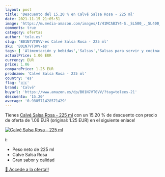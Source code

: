```yaml
---
layout: post
title: 'Descuento del 15.20 % en Calvé Salsa Rosa - 225 ml'
date: 2021-11-15 21:05:51
image: 'https://m.media-amazon.com/images/I/41MCAB3Y4-S._SL500_._SL400_.jpg'
comments: true
category: ofertas
author: 'tole.es'
slug: 'B01N7VT0VV-es Calvé Salsa Rosa - 225 ml'
sku: 'B01N7VT0VV-es'
tags: [ 'Alimentación y bebidas','Salsas','Salsas para servir y cocinar','calvé', ]
actualPrice: 1.06 EUR
currency: EUR
price: 1.06
comparePrice: 1.25 EUR
prodname: 'Calvé Salsa Rosa - 225 ml'
country: 'es'
flag: '🇪🇸'
brand: 'Calvé'
buyurl: 'https://www.amazon.es/dp/B01N7VT0VV/?tag=tolees-21'
descuento: '15.20'
average: '0.988571428571429'
---
```


Tienes [Calvé Salsa Rosa - 225 ml](https://www.amazon.es/dp/B01N7VT0VV/?tag=tolees-21) con un 15.20 % de descuento con precio de oferta de 1.06 EUR (original: 1.25 EUR) en el siguiente enlace!

[![Calvé Salsa Rosa - 225 ml](https://m.media-amazon.com/images/I/41MCAB3Y4-S._SL500_._SL400_.jpg)](https://www.amazon.es/dp/B01N7VT0VV/?tag=tolees-21)

ℹ️:

- Peso neto de 225 ml
- Calve Salsa Rosa
- Gran sabor y calidad

[🛒 Accede a la oferta!!](https://www.amazon.es/dp/B01N7VT0VV/?tag=tolees-21)
